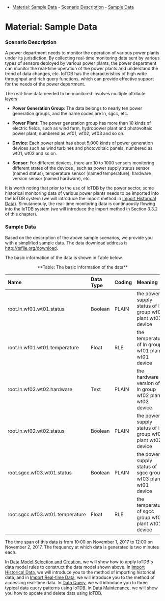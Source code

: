 <!-- TOC -->

- [Material: Sample Data](#material-sample-data)
        - [Scenario Description](#scenario-description)
        - [Sample Data](#sample-data)

<!-- /TOC -->
# Material: Sample Data

### Scenario Description

A power department needs to monitor the operation of various power plants under its jurisdiction. By collecting real-time monitoring data sent by various types of sensors deployed by various power plants, the power department can monitor the real-time operation of the power plants and understand the trend of data changes, etc. IoTDB has the characteristics of high write throughput and rich query functions, which can provide effective support for the needs of the power department.

The real-time data needed to be monitored involves multiple attribute layers:

* **Power Generation Group**: The data belongs to nearly ten power generation groups, and the name codes are ln, sgcc, etc.

* **Power Plant**: The power generation group has more than 10 kinds of electric fields, such as wind farm, hydropower plant and photovoltaic power plant, numbered as wf01, wf02, wf03 and so on.

* **Device**: Each power plant has about 5,000 kinds of power generation devices such as wind turbines and photovoltaic panels, numbered as wt01, wt02 and so on.

* **Sensor**: For different devices, there are 10 to 1000 sensors monitoring different states of the devices , such as power supply status sensor (named status), temperature sensor (named temperature), hardware version sensor (named hardware), etc. 

It is worth noting that prior to the use of IoTDB by the power sector, some historical monitoring data of various power plants needs to be imported into the IoTDB system (we will introduce the import method in [Import Historical Data](需要连接到具体的网页链接Chapter3ImportHistoricalData)). Simutaneouly, the real-time monitoring data is continuously flowing into the IoTDB system (we will introduce the import method in Section 3.3.2 of this chapter). 

### Sample Data
Based on the description of the above sample scenarios, we provide you with a simplified sample data. The data download address is http://tsfile.org/download.

The basic information of the data is shown in Table below.
 
<center>**Table: The basic information of the data**

|Name  |Data Type|  Coding | Meaning |
|:---|:---|:---|:---|
|root.ln.wf01.wt01.status|   Boolean|PLAIN| the power supply status of  ln group wf01 plant wt01 device |
|root.ln.wf01.wt01.temperature  |Float|RLE| the temperature of ln group wf01 plant wt01 device|
|root.ln.wf02.wt02.hardware  |Text|PLAIN| the hardware version of ln group wf02 plant wt02 device|
|root.ln.wf02.wt02.status  |Boolean|PLAIN| the power supply status of  ln group wf02 plant wt02 device|
|root.sgcc.wf03.wt01.status|Boolean|PLAIN| the power supply status of  sgcc group wf03 plant wt01 device|
|root.sgcc.wf03.wt01.temperature   |Float|RLE| the temperature of sgcc group wf03 plant wt01 device|

</center>

The time span of this data is from 10:00 on November 1, 2017 to 12:00 on November 2, 2017. The frequency at which data is generated is two minutes each.

In [Data Model Selection and Creation](Chapter3DataModelSelectionandCreation), we will show how to apply IoTDB's data model rules to construct the data model shown above. In [Import Historical Data](Chapter3ImportHistoricalData), we will introduce you to the method of importing historical data, and in [Import Real-time Data](Chapter3ImportReal-timeData), we will introduce you to the method of accessing real-time data. In [Data Query](Chapter3DataQuery), we will introduce you to three typical data query patterns using IoTDB. In [Data Maintenance](Chapter3DataMaintenance), we will show you how to update and delete data using IoTDB.